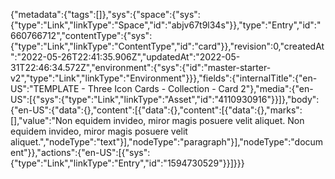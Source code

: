 {"metadata":{"tags":[]},"sys":{"space":{"sys":{"type":"Link","linkType":"Space","id":"abjv67t9l34s"}},"type":"Entry","id":"660766712","contentType":{"sys":{"type":"Link","linkType":"ContentType","id":"card"}},"revision":0,"createdAt":"2022-05-26T22:41:35.906Z","updatedAt":"2022-05-31T22:46:34.572Z","environment":{"sys":{"id":"master-starter-v2","type":"Link","linkType":"Environment"}}},"fields":{"internalTitle":{"en-US":"TEMPLATE - Three Icon Cards - Collection - Card 2"},"media":{"en-US":[{"sys":{"type":"Link","linkType":"Asset","id":"4110930916"}}]},"body":{"en-US":{"data":{},"content":[{"data":{},"content":[{"data":{},"marks":[],"value":"Non equidem invideo, miror magis posuere velit aliquet. Non equidem invideo, miror magis posuere velit aliquet.","nodeType":"text"}],"nodeType":"paragraph"}],"nodeType":"document"}},"actions":{"en-US":[{"sys":{"type":"Link","linkType":"Entry","id":"1594730529"}}]}}}
